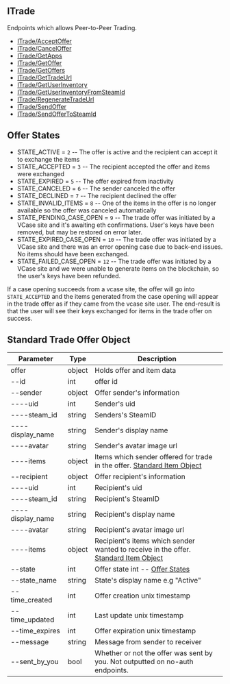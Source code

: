 ## ITrade

Endpoints which allows Peer-to-Peer Trading.
- [ITrade/AcceptOffer](ITrade/AcceptOffer.md)
- [ITrade/CancelOffer](ITrade/CancelOffer.md)
- [ITrade/GetApps](ITrade/GetApps.md)
- [ITrade/GetOffer](ITrade/GetOffer.md)
- [ITrade/GetOffers](ITrade/GetOffers.md)
- [ITrade/GetTradeUrl](ITrade/GetTradeUrl.md)
- [ITrade/GetUserInventory](ITrade/GetUserInventory.md)
- [ITrade/GetUserInventoryFromSteamId](ITrade/GetUserInventoryFromSteamId.md)
- [ITrade/RegenerateTradeUrl](ITrade/RegenerateTradeUrl.md)
- [ITrade/SendOffer](ITrade/SendOffer.md)
- [ITrade/SendOfferToSteamId](ITrade/SendOfferToSteamId.md)


## Offer States
- STATE_ACTIVE = `2`             -- The offer is active and the recipient can accept it to exchange the items
- STATE_ACCEPTED = `3`           -- The recipient accepted the offer and items were exchanged
- STATE_EXPIRED = `5`            -- The offer expired from inactivity
- STATE_CANCELED = `6`           -- The sender canceled the offer
- STATE_DECLINED = `7`           -- The recipient declined the offer
- STATE_INVALID_ITEMS = `8`      -- One of the items in the offer is no longer available so the offer was canceled automatically
- STATE_PENDING_CASE_OPEN = `9`  -- The trade offer was initiated by a VCase site and it's awaiting eth confirmations.  User's keys have been removed, but may be restored on error later.
- STATE_EXPIRED_CASE_OPEN = `10` -- The trade offer was initiated by a VCase site and there was an error opening case due to back-end issues.  No items should have been exchanged.
- STATE_FAILED_CASE_OPEN = `12`  -- The trade offer was initiated by a VCase site and we were unable to generate items on the blockchain, so the user's keys have been refunded.

If a case opening succeeds from a vcase site, the offer will go into `STATE_ACCEPTED` and the items generated from the case opening will appear in the trade offer as if they came from the vcase site user.  The end-result is that the user will see their keys exchanged for items in the trade offer on success.

## Standard Trade Offer Object

Parameter | Type | Description
--------- | -----| -------- 
offer    | object | Holds offer and item data
--id    | int | offer id
--sender| object | Offer sender's information
----uid  | int | Sender's uid
----steam_id | string | Senders's SteamID
----display_name | string | Sender's display name
----avatar | string | Sender's avatar image url
----items| object | Items which sender offered for trade in the offer. [Standard Item Object](/IItem.md#standard-item-object)
--recipient| object | Offer recipient's information
----uid  | int | Recipient's uid
----steam_id | string | Recipient's SteamID
----display_name | string | Recipient's display name
----avatar | string | Recipient's avatar image url
----items| object | Recipient's items which sender wanted to receive in the offer. [Standard Item Object](/IItem.md#standard-item-object)
--state | int | Offer state int -- [Offer States](/ITrade.md#offer-states)
--state_name | string | State's display name e.g "Active"
--time_created | int | Offer creation unix timestamp
--time_updated | int | Last update unix timestamp
--time_expires | int | Offer expiration unix timestamp
--message | string | Message from sender to receiver
--sent_by_you | bool | Whether or not the offer was sent by you. Not outputted on no-auth endpoints.
